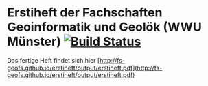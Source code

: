 Erstiheft der Fachschaften Geoinformatik und Geolök (WWU Münster) [![Build Status](https://travis-ci.org/ubergesundheit/erstiheft.svg?branch=master)](https://travis-ci.org/ubergesundheit/erstiheft)
=========
Das fertige Heft findet sich hier [http://fs-geofs.github.io/erstiheft/output/erstiheft.pdf](http://fs-geofs.github.io/erstiheft/output/erstiheft.pdf) 
